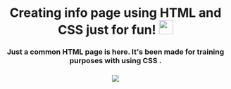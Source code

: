 

<h1 align="center">Creating info page using HTML and CSS just for fun!</a> 
<img src="https://github.com/blackcater/blackcater/raw/main/images/Hi.gif" height="32"/></h1>

<h3 align="center">Just a common HTML page is here. It's been made for training purposes with using CSS .</h3>

<h3 align="center"> <img src="https://img.shields.io/static/v1?label=WEB&message=HTML | CSS&color=9cf"/>
